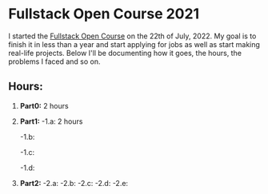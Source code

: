 
# Fullstack Open Course 2021

  

I started the [Fullstack Open Course](https://fullstackopen.com/en/) on the 22th of July, 2022.
My goal is to finish it in less than a year and start applying for jobs as well as start making real-life projects.
Below I'll be documenting how it goes, the hours, the problems I faced and so on.

  

## Hours:

1.  **Part0:** 2 hours

2.   **Part1:** 
		-1.a: 2 hours

		-1.b: 

		-1.c:
        
		-1.d:
		
3. **Part2:**
		-2.a:
		-2.b: 
		-2.c:
		-2.d:
		-2.e: